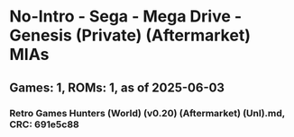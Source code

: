 # No-Intro - Sega - Mega Drive - Genesis (Private) (Aftermarket) MIAs
## Games: 1, ROMs: 1, as of 2025-06-03

### Retro Games Hunters (World) (v0.20) (Aftermarket) (Unl).md, CRC: 691e5c88
